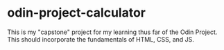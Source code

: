 # odin-project-calculator
This is my "capstone" project for my learning thus far of the Odin Project. This should incorporate the fundamentals of HTML, CSS, and JS.